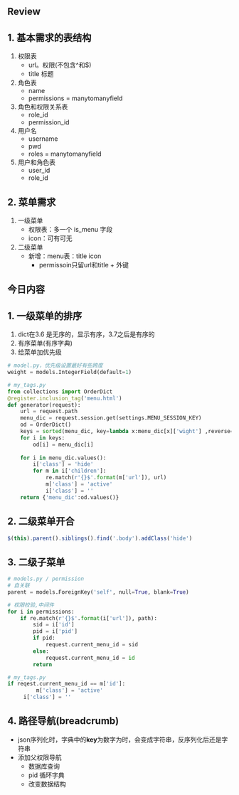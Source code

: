 ## Review

## 1. 基本需求的表结构 

1. 权限表
   - url。权限(不包含^和$)
   - title  标题
2. 角色表
   - name
   - permissions = manytomanyfield
3. 角色和权限关系表
   - role_id 
   - permission_id
4. 用户名
   - username
   - pwd
   - roles = manytomanyfield
5. 用户和角色表
   - user_id
   - role_id

## 2. 菜单需求

1. 一级菜单
   - 权限表：多一个 is_menu 字段
   - icon：可有可无
2. 二级菜单
   - 新增：menu表：title icon 
     - permissoin只留url和title + 外键

## 今日内容

## 1. 一级菜单的排序

1. dict在3.6 是无序的，显示有序，3.7之后是有序的
2. 有序菜单(有序字典)
3. 给菜单加优先级

```python
# model.py，优先级设置最好有些跨度
weight = models.IntegerField(default=1)
```

```python
# my_tags.py
from collections import OrderDict
@register.inclusion_tag('menu.html')
def generator(request):
  	url = request.path
    menu_dic = request.session.get(settings.MENU_SESSION_KEY)
    od = OrderDict()
    keys = sorted(menu_dic, key=lambda x:menu_dic[x]['wight'] ,reverse=True)
    for i in keys:
        od[i] = menu_dic[i]
    
    for i in menu_dic.values():
      	i['class'] = 'hide'
      	for m in i['children']:
          	re.match(r'{}$'.format(m['url']), url)
            m['class'] = 'active'
            i['class'] = ''
    return {'menu_dic':od.values()}
```

## 2. 二级菜单开合

```js
$(this).parent().siblings().find('.body').addClass('hide')
```

## 3. 二级子菜单

```python
# models.py / permission 
# 自关联
parent = models.ForeignKey('self', null=True, blank=True)
```

```python
# 权限校验,中间件
for i in permissions:
  	if re.match(r'{}$'.format(i['url']), path):
        sid = i['id']
        pid = i['pid']
        if pid:
            request.current_menu_id = sid
        else:
            request.current_menu_id = id
        return 
```

```python
# my_tags.py
if reqest.current_menu_id == m['id']:
 		 m['class'] = 'active'
     i['class'] = ''
```

## 4. 路径导航(breadcrumb)

- json序列化时，字典中的**key**为数字为时，会变成字符串，反序列化后还是字符串
- 添加父权限导航
  - 数据库查询
  - pid 循环字典
  - 改变数据结构



























